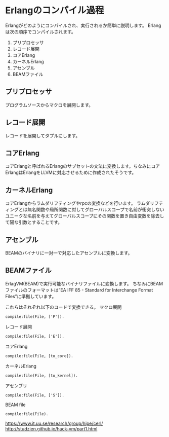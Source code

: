 # Erlangのコンパイル過程
Erlangがどのようにコンパイルされ、実行されるか簡単に説明します。
Erlangは次の順序でコンパイルされます。

1. プリプロセッサ
1. レコード展開
1. コアErlang
1. カーネルErlang
1. アセンブル
1. BEAMファイル

## プリプロセッサ
プログラムソースからマクロを展開します。

## レコード展開
レコードを展開してタプルにします。

## コアErlang
コアErlangと呼ばれるErlangのサブセットの文法に変換します。ちなみにコアErlangはErlangをLLVMに対応させるために作成されたそうです。

## カーネルErlang
コアErlangからラムダリフティングやrpcの変換などを行います。
ラムダリフティングとは無名関数や局所関数に対してグローバルスコープで名前が衝突しないユニークな名前を与えてグローバルスコープにその関数を置き自由変数を除去して陽な引数とすることです。

## アセンブル
BEAMのバイナリに一対一で対応したアセンブルに変換します。

## BEAMファイル
ErlagVM(BEAM)で実行可能なバイナリファイルに変換します。
ちなみにBEAMファイルのフォーマットは”EA IFF 85 - Standard for Interchange Format Files”に準拠しています。


これらはそれぞれ以下のコードで変換できる。
マクロ展開

````
compile:file(File, ['P']).
````

レコード展開

````
compile:file(File, ['E']).
````

コアErlang

````
compile:file(File, [to_core]).

````

カーネルErlang

````
compile:file(File, [to_kernel]).
````

アセンブリ

````
compile:file(File, ['S']).
````

BEAM file

````
compile:file(File).
````

https://www.it.uu.se/research/group/hipe/cerl/
http://studzien.github.io/hack-vm/part1.html